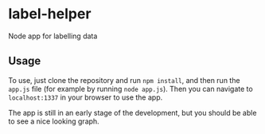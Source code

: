 # label-helper
Node app for labelling data

## Usage

To use, just clone the repository and run `npm install`, and then run the `app.js` file (for example by running `node app.js`). Then you can navigate to `localhost:1337` in your browser to use the app.

The app is still in an early stage of the development, but you should be able to see a nice looking graph.
